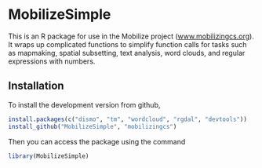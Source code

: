 # MobilizeSimple

This is an R package for use in the Mobilize project (www.mobilizingcs.org). It wraps up complicated functions to simplify function calls for tasks such as mapmaking, spatial subsetting, text analysis, word clouds, and regular expressions with numbers.

## Installation

To install the development version from github,

```r
install.packages(c("dismo", "tm", "wordcloud", "rgdal", "devtools"))
install_github("MobilizeSimple", "mobilizingcs")
```

Then you can access the package using the command
```r
library(MobilizeSimple)
```
